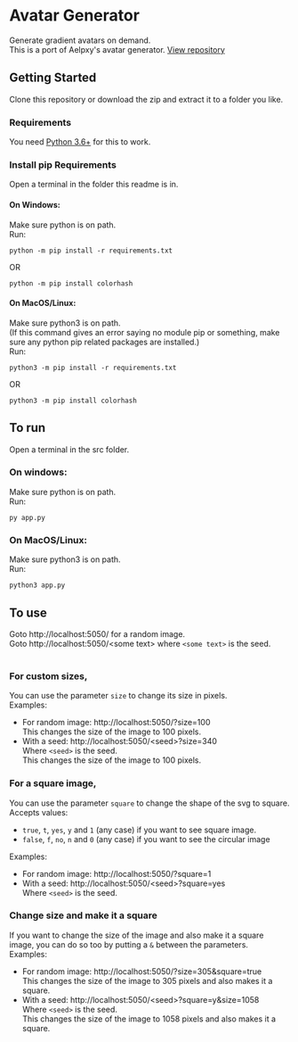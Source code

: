 # Avatar Generator

Generate gradient avatars on demand.
<br>
This is a port of Aelpxy's avatar generator. [View repository](https://github.com/Aelpxy/avatar-generator)

## Getting Started

Clone this repository or download the zip and extract it to a folder you like.

### Requirements

You need [Python 3.6+](https://www.python.org/downloads/) for this to work.

### Install pip Requirements

Open a terminal in the folder this readme is in.

#### On Windows:

Make sure python is on path.
<br>
Run:

```
python -m pip install -r requirements.txt
```

OR

```
python -m pip install colorhash
```

#### On MacOS/Linux:

Make sure python3 is on path.
<br>
(If this command gives an error saying no module pip or something, make sure any python pip related packages are installed.)
<br>
Run:

```
python3 -m pip install -r requirements.txt
```

OR

```
python3 -m pip install colorhash
```

## To run

Open a terminal in the src folder.

### On windows:

Make sure python is on path.
<br>
Run:

```
py app.py
```

### On MacOS/Linux:

Make sure python3 is on path.
<br>
Run:

```
python3 app.py
```

## To use

Goto http://localhost:5050/ for a random image.
<br>
Goto http://localhost:5050/<some text\> where `<some text>` is the seed.
<br>
<br>

### For custom sizes,

You can use the parameter `size` to change its size in pixels.
<br>
Examples:

- For random image: http://localhost:5050/?size=100
  <br>
  This changes the size of the image to 100 pixels.
- With a seed: http://localhost:5050/<seed\>?size=340
  <br>
  Where `<seed>` is the seed.
  <br>
  This changes the size of the image to 100 pixels.

### For a square image,

You can use the parameter `square` to change the shape of the svg to square.
<br>
Accepts values:

- `true`, `t`, `yes`, `y` and `1` (any case) if you want to see square image.
- `false`, `f`, `no`, `n` and `0` (any case) if you want to see the circular image

Examples:

- For random image: http://localhost:5050/?square=1
- With a seed: http://localhost:5050/<seed\>?square=yes
  <br>
  Where `<seed>` is the seed.

### Change size and make it a square

If you want to change the size of the image and also make it a square image, you can do so too by putting a `&` between the parameters.
<br>
Examples:

- For random image: http://localhost:5050/?size=305&square=true
  <br>
  This changes the size of the image to 305 pixels and also makes it a square.
- With a seed: http://localhost:5050/<seed\>?square=y&size=1058
  <br>
  Where `<seed>` is the seed.
  <br>
  This changes the size of the image to 1058 pixels and also makes it a square.
